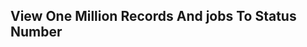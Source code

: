 ## View One Million Records And jobs To Status Number
<br><br>
<img src="../master/images/table.png" alt="">  
